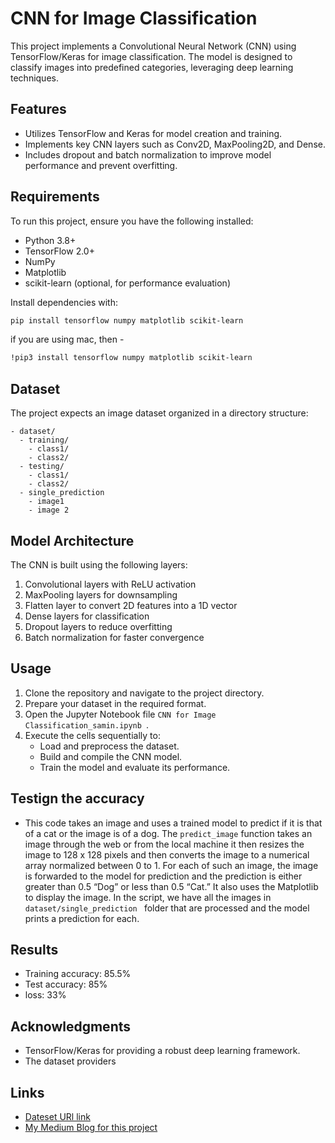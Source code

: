 # CNN for Image Classification

This project implements a Convolutional Neural Network (CNN) using TensorFlow/Keras for image classification. The model is designed to classify images into predefined categories, leveraging deep learning techniques.

## Features
- Utilizes TensorFlow and Keras for model creation and training.
- Implements key CNN layers such as Conv2D, MaxPooling2D, and Dense.
- Includes dropout and batch normalization to improve model performance and prevent overfitting.

## Requirements
To run this project, ensure you have the following installed:
- Python 3.8+
- TensorFlow 2.0+
- NumPy
- Matplotlib
- scikit-learn (optional, for performance evaluation)

Install dependencies with:
```bash
pip install tensorflow numpy matplotlib scikit-learn
```
if you are using mac, then -
```bash
!pip3 install tensorflow numpy matplotlib scikit-learn
```

## Dataset
The project expects an image dataset organized in a directory structure:
```
- dataset/
  - training/
    - class1/
    - class2/
  - testing/
    - class1/
    - class2/
  - single_prediction
    - image1
    - image 2

```


## Model Architecture
The CNN is built using the following layers:
1. Convolutional layers with ReLU activation
2. MaxPooling layers for downsampling
3. Flatten layer to convert 2D features into a 1D vector
4. Dense layers for classification
5. Dropout layers to reduce overfitting
6. Batch normalization for faster convergence

## Usage
1. Clone the repository and navigate to the project directory.
2. Prepare your dataset in the required format.
3. Open the Jupyter Notebook file `CNN for Image Classification_samin.ipynb `.
4. Execute the cells sequentially to:
   - Load and preprocess the dataset.
   - Build and compile the CNN model.
   - Train the model and evaluate its performance.

## Testign the accuracy
- This code takes an image and uses a trained model to predict if it is that of a cat or the image is of a dog. The `predict_image` function takes an image through the web or from the local machine it then resizes the image to 128 x 128 pixels and then converts the image to a numerical array normalized between 0 to 1. For each of such an image, the image is forwarded to the model for prediction and the prediction is either greater than 0.5 “Dog” or less than 0.5 “Cat.” It also uses the Matplotlib to display the image. In the script, we have all the images in `dataset/single_prediction ` folder that are processed and the model prints a prediction for each.

## Results
- Training accuracy: 85.5%
- Test accuracy: 85%
- loss: 33%



## Acknowledgments
- TensorFlow/Keras for providing a robust deep learning framework.
- The dataset providers 

## Links
- [Dateset URl link](https://drive.google.com/drive/folders/1weohtLncBZtJu3K7Nxg_lhG1Di31HwBx?usp=sharing)
- [My Medium Blog for this project](https://medium.com/@saminyeaser1/image-classification-using-cnn-d1c4f27cc700)
